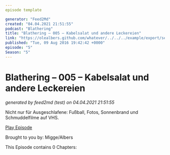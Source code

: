 ```yaml
---
episode template

generator: "Feed2Md"
created: "04.04.2021 21:51:55"
podcast: "Blathering"
title: "Blathering – 005 – Kabelsalat und andere Leckereien"
link: "https://olealbers.github.com/whatever/../../../example/export/seasons/1/2016/8/Blathering – 005 – Kabelsalat und andere Leckereien.md"
published: "Tue, 09 Aug 2016 19:42:42 +0000"
episode: "5"
Season: "5"
---
```


# Blathering – 005 – Kabelsalat und andere Leckereien
_generated by feed2md (test) on 04.04.2021 21:51:55_

Nicht nur für Ausgeschlafene: Fußball, Fotos, Sonnenbrand und Schmuddelfilme auf VHS.

[Play Episode](https://www.blathering.de/podlove/file/62/s/feed/c/mp3/blathering_005.mp3)

Brought to you by: Migge/Albers

This Episode contains 0 Chapters:



